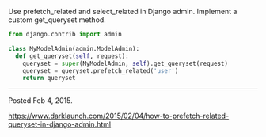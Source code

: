 Use prefetch_related and select_related in Django admin. Implement a custom get_queryset method.

```py
from django.contrib import admin

class MyModelAdmin(admin.ModelAdmin):
  def get_queryset(self, request):
    queryset = super(MyModelAdmin, self).get_queryset(request)
    queryset = queryset.prefetch_related('user')
    return queryset
```

---

Posted Feb 4, 2015.

https://www.darklaunch.com/2015/02/04/how-to-prefetch-related-queryset-in-django-admin.html